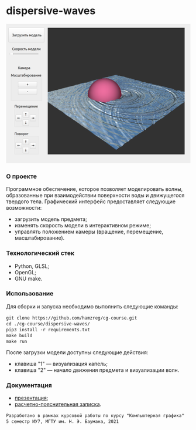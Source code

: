 # dispersive-waves

<img src="https://github.com/hamzreg/cg-course/raw/master/docs/course/tex/img/example-first.png" width="700">

### О проекте

Программное обеспечение, которое позволяет моделировать волны, образованные при взаимодействии поверхности воды и движущегося твердого тела. Графический интерфейс предоставляет следующие возможности:

* загрузить модель предмета;
* изменять скорость модели в интерактивном режиме;
* управлять положением камеры (вращение, перемещение, масштабирование).

### Технологический стек

* Python, GLSL;
* OpenGL;
* GNU make.

### Использование

Для сборки и запуска необходимо выполнить следующие команды:

```
git clone https://github.com/hamzreg/cg-course.git
cd ./cg-course/dispersive-waves/
pip3 install -r requirements.txt
make build
make run
```

После загрузки модели доступны следующие действия:
* клавиша "1" — визуализация капель;
* клавиша "2" — начало движения предмета и визуализации волн.

### Документация

* [презентация](https://drive.google.com/file/d/1zHBKBwPsGmZWVySNaI-ftBzGrmOmi3m_/view?usp=sharing "презентация");
* [расчетно-пояснительная записка](https://drive.google.com/file/d/10ol5ur53I0pHJvScEczkVpLskw3jzsH5/view?usp=sharing "расчетно-пояснительная записка").

```
Разработано в рамках курсовой работы по курсу "Компьютерная графика"
5 семестр ИУ7, МГТУ им. Н. Э. Баумана, 2021
```